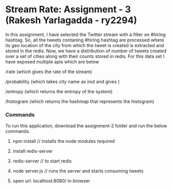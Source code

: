 # Stream Rate: Assignment - 3 (Rakesh Yarlagadda - ry2294)
In this assignment, I have selected the Twitter stream with a filter on #hiring hashtag. So, all the tweets contaning #hiring hashtag are processed where its geo location of the city from which the tweet is created is extracted and stored in the redis. Now, we have a distribution of number of tweets created over a set of cities along with their counts stored in redis. For this data set I have exposed multiple apis which are below 

/rate (which gives the rate of the stream) 

/probability (which takes city name as inut and gives )

/entropy (which returns the entropy of the system)

/histogram (which returns the hashmap that represents the histogram)


### Commands
To run this application, download the assignment-2 folder and run the below commands.

1. npm install // installs the node modules required

2. install redis-server

3. redis-server // to start redis

3. node server.js // runs the server and starts consuming tweets

4. open url: localhost:8080/ in browser
